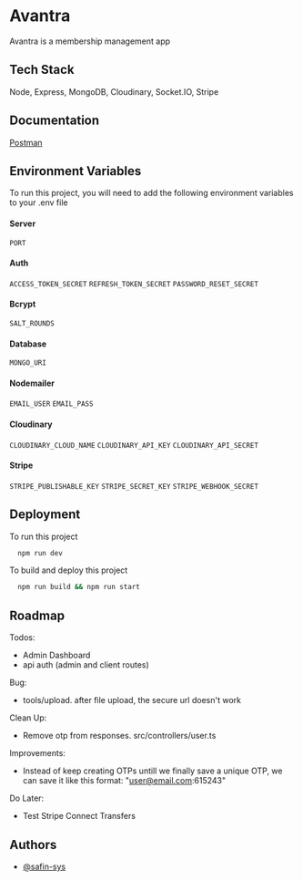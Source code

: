 # Avantra

Avantra is a membership management app

## Tech Stack

Node, Express, MongoDB, Cloudinary, Socket.IO, Stripe

## Documentation

[Postman](https://spark-tech-1674.postman.co/workspace/Spark-Tech-Workspace~3dc67139-acf2-4e3c-bea2-20bc71e1fb41/collection/41742263-78841f1a-37b3-493e-a2fc-a1c85c637a80?action=share&creator=41742263)

## Environment Variables

To run this project, you will need to add the following environment variables to your .env file

#### Server

`PORT`

#### Auth

`ACCESS_TOKEN_SECRET`
`REFRESH_TOKEN_SECRET`
`PASSWORD_RESET_SECRET`

#### Bcrypt

`SALT_ROUNDS`

#### Database

`MONGO_URI`

#### Nodemailer

`EMAIL_USER`
`EMAIL_PASS`

#### Cloudinary

`CLOUDINARY_CLOUD_NAME`
`CLOUDINARY_API_KEY`
`CLOUDINARY_API_SECRET`

#### Stripe

`STRIPE_PUBLISHABLE_KEY`
`STRIPE_SECRET_KEY`
`STRIPE_WEBHOOK_SECRET`

## Deployment

To run this project

```bash
  npm run dev
```

To build and deploy this project

```bash
  npm run build && npm run start
```

## Roadmap

Todos:
- Admin Dashboard
- api auth (admin and client routes)

Bug:
- tools/upload. after file upload, the secure url doesn't work

Clean Up:
- Remove otp from responses. src/controllers/user.ts

Improvements:
- Instead of keep creating OTPs untill we finally save a unique OTP, we can save it like this format: "user@email.com:615243"

Do Later:
- Test Stripe Connect Transfers

## Authors

- [@safin-sys](https://www.github.com/safin-sys)
